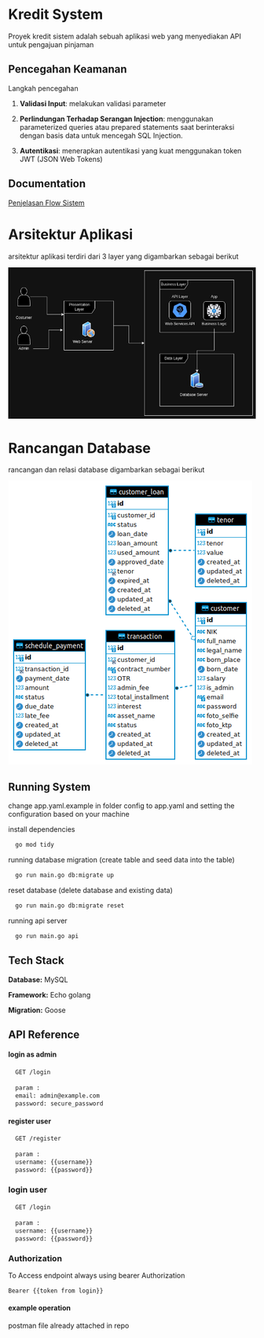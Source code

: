 
# Kredit System

Proyek kredit sistem adalah sebuah aplikasi web yang menyediakan API untuk pengajuan pinjaman

## Pencegahan Keamanan

Langkah pencegahan
1. **Validasi Input**: melakukan validasi parameter

2. **Perlindungan Terhadap Serangan Injection**: menggunakan parameterized queries atau prepared statements saat berinteraksi dengan basis data untuk mencegah SQL Injection.
3. **Autentikasi**: menerapkan autentikasi yang kuat menggunakan token JWT (JSON Web Tokens)

## Documentation

[Penjelasan Flow Sistem](https://gist.github.com/arifkurniawan200/0b3c627a005cb52749193ba9adcc4fa4)

# Arsitektur Aplikasi
arsitektur aplikasi terdiri dari 3 layer yang digambarkan sebagai berikut

![alt text for screen readers](./docs/arcitecture_system.jpg "bank balance")

# Rancangan Database
rancangan dan relasi database digambarkan sebagai berikut

![alt text for screen readers](./docs/kredit_system.png "bank balance")
## Running System

change app.yaml.example in folder config to app.yaml and setting the configuration based on your machine

install dependencies

```bash
  go mod tidy
```

running database migration (create table and seed data into the table)

```bash
  go run main.go db:migrate up
```


reset database (delete database and existing data)

```bash
  go run main.go db:migrate reset
```

running api server

```bash
  go run main.go api
```




## Tech Stack

**Database:** MySQL

**Framework:** Echo golang

**Migration:** Goose
## API Reference

#### login as admin

```http
  GET /login
  
  param :
  email: admin@example.com
  password: secure_password
```

#### register user

```http
  GET /register
  
  param :
  username: {{username}}
  password: {{password}}
```

### login user
```http
  GET /login
  
  param :
  username: {{username}}
  password: {{password}}
```

### Authorization

To Access endpoint always using bearer Authorization

```
Bearer {{token from login}}
```


#### example operation

postman file already attached in repo


